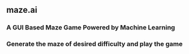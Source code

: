 ## maze.ai
### A GUI Based Maze Game Powered by Machine Learning
### Generate the maze of desired difficulty and play the game
